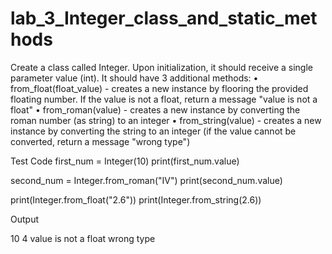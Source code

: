 # lab_3_Integer_class_and_static_methods

Create a class called Integer. Upon initialization, it should receive a single parameter value (int). It should have 3 additional methods:
•	from_float(float_value) - creates a new instance by flooring the provided floating number. If the value is not a float, return a message "value is not a float"
•	from_roman(value) - creates a new instance by converting the roman number (as string) to an integer
•	from_string(value) - creates a new instance by converting the string to an integer (if the value cannot be converted, return a message "wrong type")


Test Code
first_num = Integer(10)
print(first_num.value)

second_num = Integer.from_roman("IV")
print(second_num.value)

print(Integer.from_float("2.6"))
print(Integer.from_string(2.6))


Output

10
4
value is not a float
wrong type

